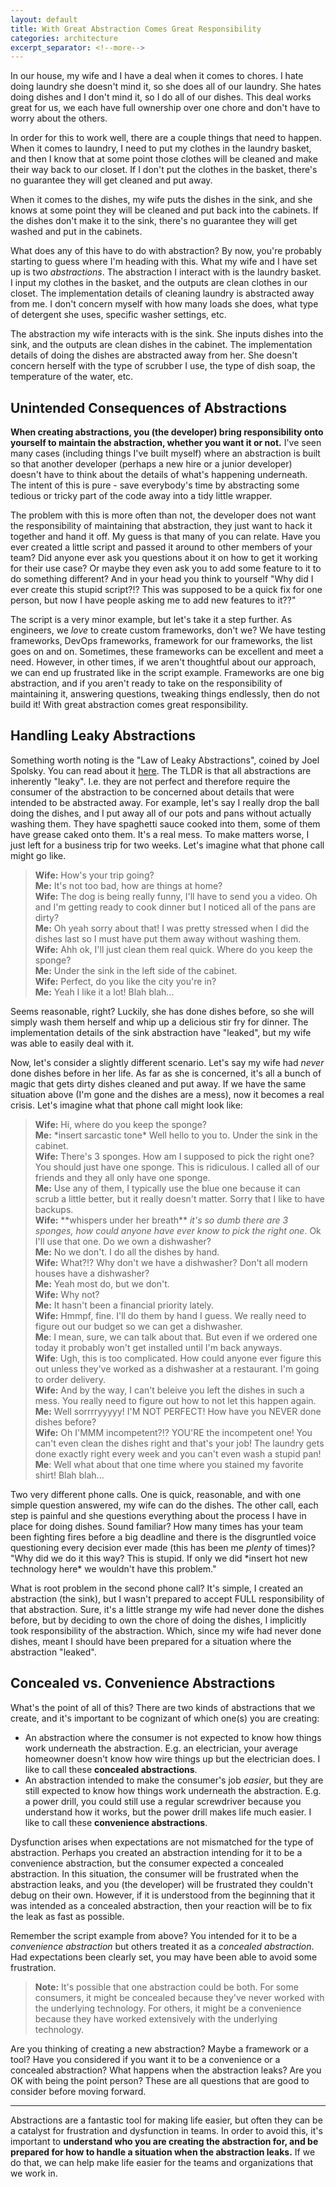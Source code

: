 ```yaml
---
layout: default
title: With Great Abstraction Comes Great Responsibility
categories: architecture
excerpt_separator: <!--more-->
---
```


In our house, my wife and I have a deal when it comes to chores. I hate doing laundry she doesn't mind it, so she does all of our laundry. She hates doing dishes and I don't mind it, so I do all of our dishes. This deal works great for us, we each have full ownership over one chore and don't have to worry about the others.

<!--more-->

In order for this to work well, there are a couple things that need to happen. When it comes to laundry, I need to put my clothes in the laundry basket, and then I know that at some point those clothes will be cleaned and make their way back to our closet. If I don't put the clothes in the basket, there's no guarantee they will get cleaned and put away.

When it comes to the dishes, my wife puts the dishes in the sink, and she knows at some point they will be cleaned and put back into the cabinets. If the dishes don't make it to the sink, there's no guarantee they will get washed and put in the cabinets.

What does any of this have to do with abstraction? By now, you're probably starting to guess where I'm heading with this. What my wife and I have set up is two *abstractions*. The abstraction I interact with is the laundry basket. I input my clothes in the basket, and the outputs are clean clothes in our closet. The implementation details of cleaning laundry is abstracted away from me. I don't concern myself with how many loads she does, what type of detergent she uses, specific washer settings, etc.

The abstraction my wife interacts with is the sink. She inputs dishes into the sink, and the outputs are clean dishes in the cabinet. The implementation details of doing the dishes are abstracted away from her. She doesn't concern herself with the type of scrubber I use, the type of dish soap, the temperature of the water, etc.

## Unintended Consequences of Abstractions
**When creating abstractions, you (the developer) bring responsibility onto yourself to maintain the abstraction, whether you want it or not.** I've seen many cases (including things I've built myself) where an abstraction is built so that another developer (perhaps a new hire or a junior developer) doesn't have to think about the details of what's happening underneath. The intent of this is pure - save everybody's time by abstracting some tedious or tricky part of the code away into a tidy little wrapper.

The problem with this is more often than not, the developer does not want the responsibility of maintaining that abstraction, they just want to hack it together and hand it off. My guess is that many of you can relate. Have you ever created a little script and passed it around to other members of your team? Did anyone ever ask you questions about it on how to get it working for their use case? Or maybe they even ask you to add some feature to it to do something different? And in your head you think to yourself "Why did I ever create this stupid script?!? This was supposed to be a quick fix for one person, but now I have people asking me to add new features to it??"

The script is a very minor example, but let's take it a step further. As engineers, we *love* to create custom frameworks, don't we? We have testing frameworks, DevOps frameworks, framework for our frameworks, the list goes on and on. Sometimes, these frameworks can be excellent and meet a need. However, in other times, if we aren't thoughtful about our approach, we can end up frustrated like in the script example. Frameworks are one big abstraction, and if you aren't ready to take on the responsibility of maintaining it, answering questions, tweaking things endlessly, then do not build it! With great abstraction comes great responsibility.

## Handling Leaky Abstractions
Something worth noting is the "Law of Leaky Abstractions", coined by Joel Spolsky. You can read about it [here](https://www.joelonsoftware.com/2002/11/11/the-law-of-leaky-abstractions/). The TLDR is that all abstractions are inherently "leaky". I.e. they are not perfect and therefore require the consumer of the abstraction to be concerned about details that were intended to be abstracted away. For example, let's say I really drop the ball doing the dishes, and I put away all of our pots and pans without actually washing them. They have spaghetti sauce cooked into them, some of them have grease caked onto them. It's a real mess. To make matters worse, I just left for a business trip for two weeks. Let's imagine what that phone call might go like.

>
> **Wife:** How's your trip going?  
> **Me:** It's not too bad, how are things at home?  
> **Wife:** The dog is being really funny, I'll have to send you a video. Oh and I'm getting ready to cook dinner but I noticed all of the pans are dirty?  
> **Me:** Oh yeah sorry about that! I was pretty stressed when I did the dishes last so I must have put them away without washing them.  
> **Wife:** Ahh ok, I'll just clean them real quick. Where do you keep the sponge?  
> **Me:** Under the sink in the left side of the cabinet.  
> **Wife:** Perfect, do you like the city you're in?  
> **Me:** Yeah I like it a lot! Blah blah...

Seems reasonable, right? Luckily, she has done dishes before, so she will simply wash them herself and whip up a delicious stir fry for dinner. The implementation details of the sink abstraction have "leaked", but my wife was able to easily deal with it.

Now, let's consider a slightly different scenario. Let's say my wife had *never* done dishes before in her life. As far as she is concerned, it's all a bunch of magic that gets dirty dishes cleaned and put away. If we have the same situation above (I'm gone and the dishes are a mess), now it becomes a real crisis. Let's imagine what that phone call might look like:

>
> **Wife:** Hi, where do you keep the sponge?  
> **Me:** \*insert sarcastic tone\* Well hello to you to. Under the sink in the cabinet.  
**Wife:** There's 3 sponges. How am I supposed to pick the right one? You should just have one sponge. This is ridiculous. I called all of our friends and they all only have one sponge.  
> **Me:** Use any of them, I typically use the blue one because it can scrub a little better, but it really doesn't matter. Sorry that I like to have backups.  
> **Wife:** \*\*whispers under her breath\*\* *it's so dumb there are 3 sponges, how could anyone have ever know to pick the right one*. Ok I'll use that one. Do we own a dishwasher?  
> **Me:** No we don't. I do all the dishes by hand.  
> **Wife:** What?!? Why don't we have a dishwasher? Don't all modern houses have a dishwasher?   
> **Me:** Yeah most do, but we don't.  
> **Wife:** Why not?  
> **Me:** It hasn't been a financial priority lately.  
> **Wife:** Hmmpf, fine. I'll do them by hand I guess. We really need to figure out our budget so we can get a dishwasher.  
> **Me**: I mean, sure, we can talk about that. But even if we ordered one today it probably won't get installed until I'm back anyways.  
> **Wife**: Ugh, this is too complicated. How could anyone ever figure this out unless they've worked as a dishwasher at a restaurant. I'm going to order delivery.  
> **Wife:** And by the way, I can't beleive you left the dishes in such a mess. You really need to figure out how to not let this happen again.  
> **Me:** Well sorrrryyyyy! I'M NOT PERFECT! How have you NEVER done dishes before?  
> **Wife:** Oh I'MMM incompetent?!? YOU'RE the incompetent one! You can't even clean the dishes right and that's your job! The laundry gets done exactly right every week and you can't even wash a stupid pan!  
> **Me**: Well what about that one time where you stained my favorite shirt! Blah blah...

Two very different phone calls. One is quick, reasonable, and with one simple question answered, my wife can do the dishes. The other call, each step is painful and she questions everything about the process I have in place for doing dishes. Sound familiar? How many times has your team been fighting fires before a big deadline and there is the disgruntled voice questioning every decision ever made (this has been me *plenty* of times)? "Why did we do it this way? This is stupid. If only we did \*insert hot new technology here\* we wouldn't have this problem."

What is root problem in the second phone call? It's simple, I created an abstraction (the sink), but I wasn't prepared to accept FULL responsibility of that abstraction. Sure, it's a little strange my wife had never done the dishes before, but by deciding to own the chore of doing the dishes, I implicitly took responsibility of the abstraction. Which, since my wife had never done dishes, meant I should have been prepared for a situation where the abstraction "leaked".

## Concealed vs. Convenience Abstractions
What's the point of all of this? There are two kinds of abstractions that we create, and it's important to be cognizant of which one(s) you are creating:  
- An abstraction where the consumer is not expected to know how things work underneath the abstraction. E.g. an electrician, your average homeowner doesn't know how wire things up but the electrician does. I like to call these **concealed abstractions**.  
- An abstraction intended to make the consumer's job *easier*, but they are still expected to know how things work underneath the abstraction. E.g. a power drill, you could still use a regular screwdriver because you understand how it works, but the power drill makes life much easier. I like to call these **convenience abstractions**.  

Dysfunction arises when expectations are not mismatched for the type of abstraction. Perhaps you created an abstraction intending for it to be a convenience abstraction, but the consumer expected a concealed abstraction. In this situation, the consumer will be frustrated when the abstraction leaks, and you (the developer) will be frustrated they couldn't debug on their own. However, if it is understood from the beginning that it was intended as a concealed abstraction, then your reaction will be to fix the leak as fast as possible. 

Remember the script example from above? You intended for it to be a *convenience abstraction* but others treated it as a *concealed abstraction*. Had expectations been clearly set, you may have been able to avoid some frustration.

>
> **Note:** It's possible that one abstraction could be both. For some consumers, it might be concealed because they've never worked with the underlying technology. For others, it might be a convenience because they have worked extensively with the underlying technology.

Are you thinking of creating a new abstraction? Maybe a framework or a tool? Have you considered if you want it to be a convenience or a concealed abstraction? What happens when the abstraction leaks? Are you OK with being the point person? These are all questions that are good to consider before moving forward.

---
Abstractions are a fantastic tool for making life easier, but often they can be a catalyst for frustration and dysfunction in teams. In order to avoid this, it's important to **understand who you are creating the abstraction for, and be prepared for how to handle a situation when the abstraction leaks.** If we do that, we can help make life easier for the teams and organizations that we work in.
